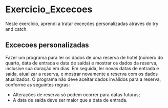 # Exercicio_Excecoes
Neste exercício, aprendi a tratar exceções personalizadas através do try and catch.
## Excecoes personalizadas

Fazer um programa para ler os dados de uma reserva de hotel (número do quarto, data de entrada e data de saída) e mostrar os dados da reserva, inclusive sua duração em
dias. Em seguida, ler novas datas de entrada e saída, atualizar a reserva, e mostrar novamente a reserva com os dados atualizados. O programa não deve aceitar dados inválidos para a reserva, conforme as seguintes regras:
- Alterações de reserva só podem ocorrer para datas futuras;
- A data de saída deve ser maior que a data de entrada.
